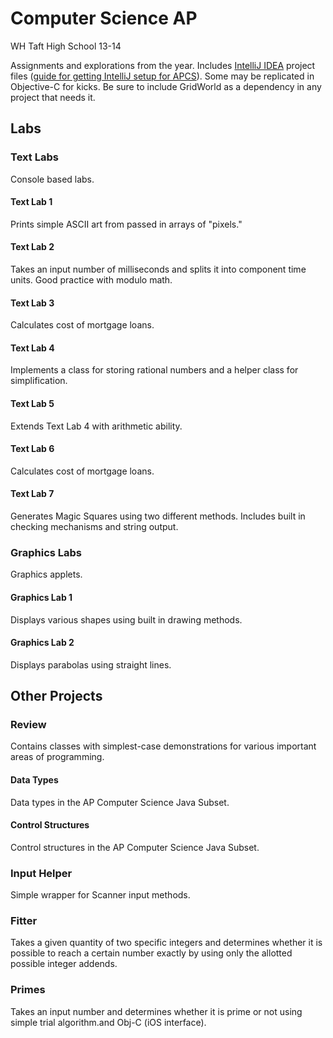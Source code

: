 Computer Science AP
==

WH Taft High School 13-14

Assignments and explorations from the year. Includes [IntelliJ IDEA](http://www.jetbrains.com/idea/) project files ([guide for getting IntelliJ setup for APCS](http://blog.nickswalker.com/post/60590956718/using-intellij-for-ap-computer-science)). Some may be replicated in Objective-C for kicks. Be sure to include GridWorld as a dependency in any project that needs it.

## Labs

### Text Labs

Console based labs.

#### Text Lab 1

Prints simple ASCII art from passed in arrays of "pixels."

#### Text Lab 2

Takes an input number of milliseconds and splits it into component time units. Good practice with modulo math.

#### Text Lab 3

Calculates cost of mortgage loans.

#### Text Lab 4

Implements a class for storing rational numbers and a helper class for simplification.

#### Text Lab 5

Extends Text Lab 4 with arithmetic ability.

#### Text Lab 6

Calculates cost of mortgage loans.

#### Text Lab 7

Generates Magic Squares using two different methods. Includes built in checking mechanisms and string output.

### Graphics Labs

Graphics applets.

#### Graphics Lab 1

Displays various shapes using built in drawing methods.

#### Graphics Lab 2

Displays parabolas using straight lines.

## Other Projects

### Review

Contains classes with simplest-case demonstrations for various important areas of programming.

#### Data Types

Data types in the AP Computer Science Java Subset.

#### Control Structures

Control structures in the AP Computer Science Java Subset.

### Input Helper

Simple wrapper for Scanner input methods.

### Fitter

Takes a given quantity of two specific integers and determines whether it is possible to reach a certain number exactly by using only the allotted possible integer addends.

### Primes

Takes an input number and determines whether it is prime or not using simple trial algorithm.and Obj-C (iOS interface).

 
